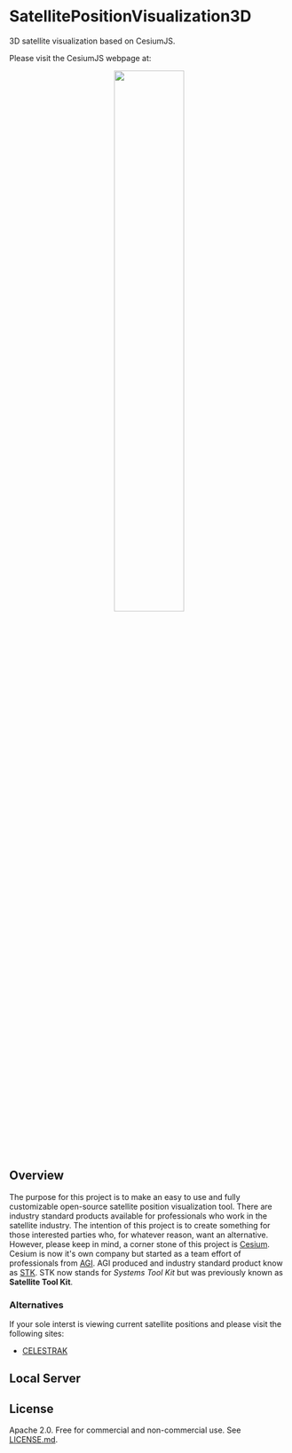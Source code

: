 # SatellitePositionVisualization3D
3D satellite visualization based on CesiumJS.

Please visit the CesiumJS webpage at:
<p align="center">
    <a href="http://cesiumjs.org/">
        <img src="https://github.com/AnalyticalGraphicsInc/cesium/wiki/logos/Cesium_Logo_Color.jpg" width="50%" />
    </a>
</p>

## Overview
The purpose for this project is to make an easy to use and fully customizable open-source satellite position visualization tool. There are industry standard products available for professionals who work in the satellite industry. The intention of this project is to create something for those interested parties who, for whatever reason, want an alternative. However, please keep in mind, a corner stone of this project is [Cesium](https://cesium.com). Cesium is now it's own company but started as a team effort of professionals from [AGI](https://www.agi.com). AGI produced and industry standard product know as [STK](https://www.agi.com/products/stk). STK now stands for *Systems Tool Kit* but was previously known as **Satellite Tool Kit**.

### Alternatives
If your sole interst is viewing current satellite positions and please visit the following sites:
* [CELESTRAK](celestrak.com)


## Local Server

## License
Apache 2.0.  Free for commercial and non-commercial use.  See [LICENSE.md](LICENSE.md).
